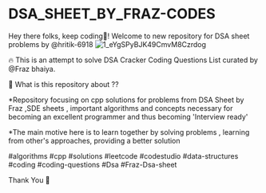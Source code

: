 # DSA_SHEET_BY_FRAZ-CODES
Hey there folks, keep coding🎃!  Welcome to new repository for DSA sheet problems by @hritik-6918 ![1_eYgSPyBJK49CmvM8Czrdog](https://user-images.githubusercontent.com/83581212/181916003-b8369fa3-3792-4211-8b3d-6876eb52fa9b.jpeg)


🔥 This is an attempt to solve DSA Cracker Coding Questions List curated by @Fraz bhaiya.

🍁 What is this repository about ??

*Repository focusing on cpp solutions for problems from DSA Sheet by Fraz ,SDE sheets , important algorithms and concepts necessary for becoming an excellent programmer and thus becoming 'Interview ready'

*The main motive here is to learn together by solving problems , learning from other's approaches, providing a better solution

#algorithms   #cpp    #solutions   #leetcode   #codestudio   #data-structures   #coding   #coding-questions   #Dsa     #Fraz-Dsa-sheet

Thank You 🎃
